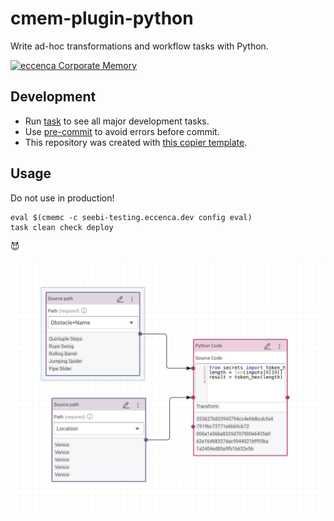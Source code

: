 # cmem-plugin-python

Write ad-hoc transformations and workflow tasks with Python.

[![eccenca Corporate Memory](https://img.shields.io/badge/eccenca-Corporate%20Memory-orange)](https://documentation.eccenca.com)   

## Development

- Run [task](https://taskfile.dev/) to see all major development tasks.
- Use [pre-commit](https://pre-commit.com/) to avoid errors before commit.
- This repository was created with [this copier template](https://github.com/eccenca/cmem-plugin-template).

## Usage

Do not use in production!

```
eval $(cmemc -c seebi-testing.eccenca.dev config eval)
task clean check deploy
```

😈

![Usage](./usage.png)

